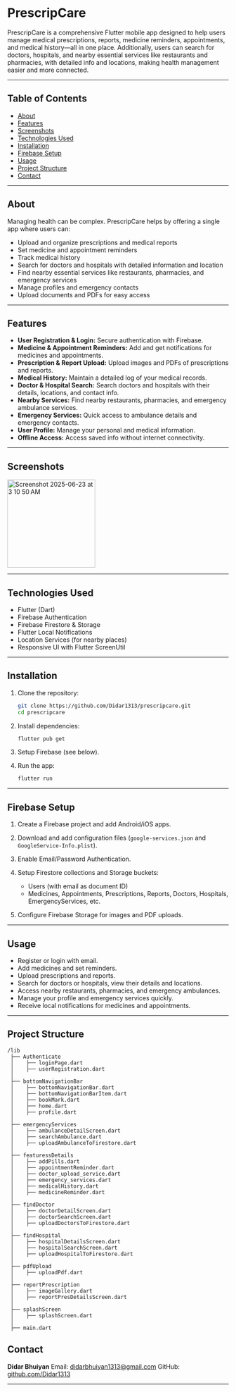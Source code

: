 # PrescripCare

PrescripCare is a comprehensive Flutter mobile app designed to help users manage medical prescriptions, reports, medicine reminders, appointments, and medical history—all in one place. Additionally, users can search for doctors, hospitals, and nearby essential services like restaurants and pharmacies, with detailed info and locations, making health management easier and more connected.

---

## Table of Contents

* [About](#about)
* [Features](#features)
* [Screenshots](#screenshots)
* [Technologies Used](#technologies-used)
* [Installation](#installation)
* [Firebase Setup](#firebase-setup)
* [Usage](#usage)
* [Project Structure](#project-structure)
* [Contact](#contact)

---

## About

Managing health can be complex. PrescripCare helps by offering a single app where users can:

* Upload and organize prescriptions and medical reports
* Set medicine and appointment reminders
* Track medical history
* Search for doctors and hospitals with detailed information and location
* Find nearby essential services like restaurants, pharmacies, and emergency services
* Manage profiles and emergency contacts
* Upload documents and PDFs for easy access

---

## Features

* **User Registration & Login:** Secure authentication with Firebase.
* **Medicine & Appointment Reminders:** Add and get notifications for medicines and appointments.
* **Prescription & Report Upload:** Upload images and PDFs of prescriptions and reports.
* **Medical History:** Maintain a detailed log of your medical records.
* **Doctor & Hospital Search:** Search doctors and hospitals with their details, locations, and contact info.
* **Nearby Services:** Find nearby restaurants, pharmacies, and emergency ambulance services.
* **Emergency Services:** Quick access to ambulance details and emergency contacts.
* **User Profile:** Manage your personal and medical information.
* **Offline Access:** Access saved info without internet connectivity.

---

## Screenshots
<img width="200" alt="Screenshot 2025-06-23 at 3 10 50 AM" src="https://github.com/user-attachments/assets/d31fa03a-7ea7-42ae-aa98-de374248ea9e" />


---

## Technologies Used

* Flutter (Dart)
* Firebase Authentication
* Firebase Firestore & Storage
* Flutter Local Notifications
* Location Services (for nearby places)
* Responsive UI with Flutter ScreenUtil

---

## Installation

1. Clone the repository:

   ```bash
   git clone https://github.com/Didar1313/prescripcare.git
   cd prescripcare
   ```

2. Install dependencies:

   ```bash
   flutter pub get
   ```

3. Setup Firebase (see below).

4. Run the app:

   ```bash
   flutter run
   ```

---

## Firebase Setup

1. Create a Firebase project and add Android/iOS apps.
2. Download and add configuration files (`google-services.json` and `GoogleService-Info.plist`).
3. Enable Email/Password Authentication.
4. Setup Firestore collections and Storage buckets:

   * Users (with email as document ID)
   * Medicines, Appointments, Prescriptions, Reports, Doctors, Hospitals, EmergencyServices, etc.
5. Configure Firebase Storage for images and PDF uploads.

---

## Usage

* Register or login with email.
* Add medicines and set reminders.
* Upload prescriptions and reports.
* Search for doctors or hospitals, view their details and locations.
* Access nearby restaurants, pharmacies, and emergency ambulances.
* Manage your profile and emergency services quickly.
* Receive local notifications for medicines and appointments.

---

## Project Structure

```
/lib
 ├── Authenticate
 │    ├── loginPage.dart
 │    ├── userRegistration.dart
 │
 ├── bottomNavigationBar
 │    ├── bottomNavigationBar.dart
 │    ├── bottomNavigationBarItem.dart
 │    ├── bookMark.dart
 │    ├── home.dart
 │    ├── profile.dart
 │
 ├── emergencyServices
 │    ├── ambulanceDetailScreen.dart
 │    ├── searchAmbulance.dart
 │    ├── uploadAmbulanceToFirestore.dart
 │
 ├── featuressDetails
 │    ├── addPills.dart
 │    ├── appointmentReminder.dart
 │    ├── doctor_upload_service.dart
 │    ├── emergency_services.dart
 │    ├── medicalHistory.dart
 │    ├── medicineReminder.dart
 │
 ├── findDoctor
 │    ├── doctorDetailScreen.dart
 │    ├── doctorSearchScreen.dart
 │    ├── uploadDoctorsToFirestore.dart
 │
 ├── findHospital
 │    ├── hospitalDetailsScreen.dart
 │    ├── hospitalSearchScreen.dart
 │    ├── uploadHospitalToFirestore.dart
 │
 ├── pdfUpload
 │    ├── uploadPdf.dart
 │
 ├── reportPrescription
 │    ├── imageGallery.dart
 │    ├── reportPresDetailsScreen.dart
 │
 ├── splashScreen
 │    ├── splashScreen.dart
 │
 ├── main.dart
```



## Contact

**Didar Bhuiyan**
Email: [didarbhuiyan1313@gmail.com](mailto:didarbhuiyan1313@gmail.com)
GitHub: [github.com/Didar1313](https://github.com/Didar1313)

---
